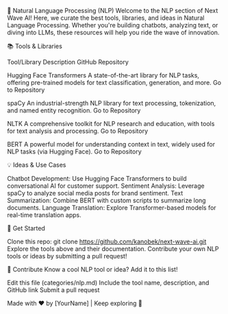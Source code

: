 🧠 Natural Language Processing (NLP)
Welcome to the NLP section of Next Wave AI! Here, we curate the best tools, libraries, and ideas in Natural Language Processing. Whether you're building chatbots, analyzing text, or diving into LLMs, these resources will help you ride the wave of innovation.

📚 Tools & Libraries



Tool/Library
Description
GitHub Repository



Hugging Face Transformers
A state-of-the-art library for NLP tasks, offering pre-trained models for text classification, generation, and more.
Go to Repository


spaCy
An industrial-strength NLP library for text processing, tokenization, and named entity recognition.
Go to Repository


NLTK
A comprehensive toolkit for NLP research and education, with tools for text analysis and processing.
Go to Repository


BERT
A powerful model for understanding context in text, widely used for NLP tasks (via Hugging Face).
Go to Repository



💡 Ideas & Use Cases

Chatbot Development: Use Hugging Face Transformers to build conversational AI for customer support.
Sentiment Analysis: Leverage spaCy to analyze social media posts for brand sentiment.
Text Summarization: Combine BERT with custom scripts to summarize long documents.
Language Translation: Explore Transformer-based models for real-time translation apps.


🚀 Get Started

Clone this repo: git clone https://github.com/kanobek/next-wave-ai.git
Explore the tools above and their documentation.
Contribute your own NLP tools or ideas by submitting a pull request!


🤝 Contribute
Know a cool NLP tool or idea? Add it to this list!

Edit this file (categories/nlp.md)
Include the tool name, description, and GitHub link
Submit a pull request

Made with ❤️ by [YourName] | Keep exploring 🌊
